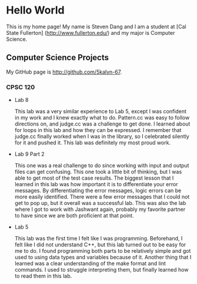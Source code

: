 # Hello World

This is my home page! My name is Steven Dang and I am a student at [Cal State Fullerton] (http://www.fullerton.edu/) and my major is Computer Science.

## Computer Science Projects

My GitHub page is http://github.com/5kalyn-67.

### CPSC 120

* Lab 8

    This lab was a very similar experience to Lab 5, except I was confident in my work and I knew exactly what to do. Pattern.cc was easy to follow directions on, and judge.cc was a challenge to get done. I learned about for loops in this lab and how they can be expressed. I remember that judge.cc finally worked when I was in the library, so I celebrated silently for it and pushed it. This lab was definitely my most proud work.

* Lab 9 Part 2

    This one was a real challenge to do since working with input and output files can get confusing. This one took a little bit of thinking, but I was able to get most of the test case results. The biggest lesson that I learned in this lab was how important it is to differentiate your error messages. By differentiating the error messages, logic errors can be more easily identified. There were a few error messages that I could not get to pop up, but it overall was a successful lab. This was also the lab where I got to work with Jashwant again, probably my favorite partner to have since we are both proficient at that point.

* Lab 5

    This lab was the first time I felt like I was programming. Beforehand, I felt like I did not understand C++, but this lab turned out to be easy for me to do. I found programming both parts to be relatively simple and got used to using data types and variables because of it. Another thing that I learned was a clear understanding of the make format and lint commands. I used to struggle interpreting them, but finally learned how to read them in this lab.
